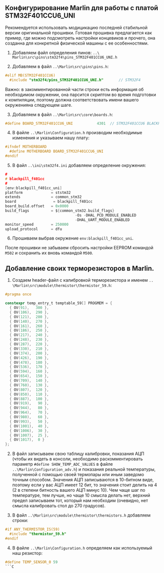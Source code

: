 ## Конфигурирование Marlin для работы с платой STM32F401CCU6_UNI

Рекомендуется использовать модицикацию последней стабильной версии оригинальной прошивки.
Готовая прошивка предлагается как пример, где можно подсмотреть настройки концевиков и прочего,
она созданна для конкретной физической машины с ее особенностями.

1.	Добавляем файл определения пинов: `..\ Marlin\src\pins\stm32f4\pins_STM32F401CCU6_UNI.h`

2.	Добавляем в файл `..\Marlin\src\pins\pins.h`:

```C
#elif MB(STM32F401CCU6)
  #include "stm32f4/pins_STM32F401CCU6_UNI.h"       // STM32F4                                env:blackpill_f401cc
```

Важно: в закомментированной части строки есть информация об необходимом окружении, она парсится скриптом во время подготовки к компиляции, поэтому должна соответствовать имени вашего окруженияна следующем шаге.

3.	Добавляем в файл `..\Marlin\src\core\boards.h`:

```C
#define BOARD_STM32F401CCU6_UNI           4301  // STM32F401CCU6 BLACKPILL BOARD
```

4.	В файлe `..\Marlin\Configuration.h` производим необходимые изменения и указываем нашу плату:

```C
#ifndef MOTHERBOARD
  #define MOTHERBOARD BOARD_STM32F401CCU6_UNI
#endif
```

5.	В файл `..\ini\stm32f4.ini` добавляем определение окружения:

```C
#
# blackpill_f401cc
#
[env:blackpill_f401cc_uni]
platform             = ststm32
extends              = common_stm32
board                 = blackpill_f401cc
board_build.offset   = 0x0000
build_flags          = ${common_stm32.build_flags}
                                -Os -DHAL_PCD_MODULE_ENABLED
                                -DHAL_UART_MODULE_ENABLED
monitor_speed        = 250000
upload_protocol      = dfu
```

6.	Прошиваем выбрав окружение `env:blackpill_f401cc_uni`.

После прошивки не забываем сбросить настройки EEPROM командой `M502` и сохранить их вновь командой `M500`.

## Добавление своих терморезисторов в Marlin.

1.	Создаем header-файл с калибровкой терморезистора и именем `.. \Marlin\src\module\thermistor\thermistor_59.h`:

```C
#pragma once

constexpr temp_entry_t temptable_59[] PROGMEM = {
  { OV(91),   300 },
  { OV(106),  290 },
  { OV(121),  280 },
  { OV(140),  270 },
  { OV(161),  260 },
  { OV(186),  250 },
  { OV(217),  240 },
  { OV(248),  230 },
  { OV(287),  220 },
  { OV(330),  210 },
  { OV(374),  200 },
  { OV(426),  190 },
  { OV(478),  180 },
  { OV(536),  170 },
  { OV(594),  160 },
  { OV(654),  150 },
  { OV(709),  140 },
  { OV(760),  130 },
  { OV(807),  120 },
  { OV(850),  110 },
  { OV(887),  100 },
  { OV(919),   90 },
  { OV(944),   80 },
  { OV(964),   70 },
  { OV(980),   60 },
  { OV(993),   50 },
  { OV(1001),  40 },
  { OV(1006),  30 },
  { OV(1007),  25 },
  { OV(1017),  0 }
};
```

2.	В файл записываем свою таблицу калибровки, показания АЦП (чтобы их видеть в консоли, необходимо раскомментировать параметр `#define SHOW_TEMP_ADC_VALUES` в файле `..\Marlin\Configuration_adv.h`) и показания реальной температуры, полученной с помощью своей термопары или иным заведомо точным способом. Значения АЦП записываются в 10-битном виде, поэтому если у вас АЦП имеет 12 бит, то значения стоит делить на 4 (2 в степени битность вашего АЦП минус 10). Чем чаще шаг по температуре, тем лучше, но чаще 10 смысла делать нет, верхний предел записываем тот, который нам необходим (очевидно, нет смысла калибровать стол до 270 градусов).

3.	В файл `..\Marlin\src\module\thermistor\thermistors.h` добавляем строки:

```C
#if ANY_THERMISTOR_IS(59)
  #include "thermistor_59.h"
#endif
```

4.	В файле `..\Marlin\Configuration.h` определяем как используемый наш резистор:

```C
#define TEMP_SENSOR_0 59
```C
